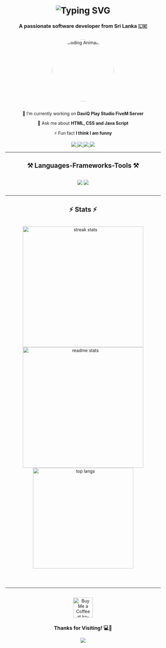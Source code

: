 <h1 align="center">
  <img src="https://readme-typing-svg.demolab.com?font=Fira+Code&size=35&pause=2000&center=true&vCenter=true&width=940&lines=Hi+%F0%9F%91%8B%2C+I'm+Sohan+Edirisinghe;Frontend+Dev+%7C+FiveM+Dev+%7C+Tech+Enthusiast;Welcome+to+My+Corner+of+the+Code+Universe!!" alt="Typing SVG" />
</h1>

<h3 align="center">A passionate software developer from Sri Lanka 🇱🇰</h3>

<br/>  

<div align="center">
  <img src="https://media1.tenor.com/m/wA8Gx_UqnY4AAAAd/coding.gif" width="200" alt="Coding Animation" style="border-radius: 50%;">
</div>
<br>
<div align="center">

 🔭 I’m currently working on **DaviQ Play Studio FiveM Server**
 
 💬 Ask me about **HTML, CSS and Java Script**

 ⚡ Fun fact **I think I am funny**

</div>

<div align="center"> 
  <a href="sohan.edirisinghe@gmail.com">   
    <img src="https://img.shields.io/badge/Gmail-333333?style=for-the-badge&logo=gmail&logoColor=red" />
  </a>
  <a href="https://instagram.com/sohan.vpz" target="_blank">
    <img src="https://img.shields.io/badge/Instagram-000000?style=for-the-badge&logo=instagram&logoColor=red" target="_blank" />
  </a>
  <a href="https://www.youtube.com/c/daviq.playstudio" target="_blank">
     <img src="https://img.shields.io/badge/Youtube-ff0000?style=for-the-badge&logo=youtube&logoColor=white" target="_blank" /> 
  </a>
  <a href="https://www.fiverr.com/users/speedare" target="_blank">
    <img src="https://img.shields.io/badge/Fiverr-005e0a?style=for-the-badge&logo=fiverr&logoColor=white" target="_blank" /> <!-- sqlite, safari, google-chrome are other good icon options -->
 </a>
</div>
  
<hr/>
    <h2 align="center">⚒️ Languages-Frameworks-Tools ⚒️</h2>
    <br/>
    <div align="center">
        <img src="https://skillicons.dev/icons?i=bootstrap,html,css,vscode,github,figma,angular,react,git" />
        <img src="https://skillicons.dev/icons?i=javascript,typescript,firebase,mysql,flutter,figma,blender,pytorch" /><br>
    </div>    
    <br/>
  <hr/>

<h2 align="center">⚡ Stats ⚡</h2>
<br>
<div align=center>
  <img width=390 src="https://github-readme-streak-stats-salesp07.vercel.app/?user=sohanediri&count_private=true&theme=react&border_radius=10" alt="streak stats"/>
  <img width=390 src="https://github-readme-stats-salesp07.vercel.app/api?username=sohanediri&count_private=true&show_icons=true&theme=react&rank_icon=github&border_radius=10" alt="readme stats" />
  <br/>
  <img width=325 align="center" src="https://github-readme-stats-salesp07.vercel.app/api/top-langs/?username=sohanediri&hide=HTML&langs_count=8&layout=compact&theme=react&border_radius=10&size_weight=0.5&count_weight=0.5&exclude_repo=github-readme-stats" alt="top langs" />
</div>

<br/><br/>

<hr/>

<br/>

<div align="center">
  <a href='https://www.buymeacoffee.com/viperz' target='_blank'><img height='64' style='border:0px;height:64px;' src='https://cdn.buymeacoffee.com/buttons/v2/default-yellow.png' border='0' alt='Buy Me a Coffee at ko-fi.com' /></a>
  </div>

<div align="center">
    <h3>Thanks for Visiting! 💻🚀</h3>
    <img src="https://readme-typing-svg.herokuapp.com?font=Fira+Code&size=22&pause=2000&color=36BCF7&center=true&vCenter=true&lines=Let's+build+something+great!" />
  </div>

